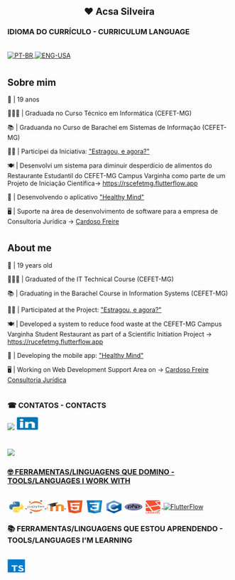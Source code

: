 <div align="center">
  <h2> ❤ Acsa Silveira </h2>
</div>

<h3>IDIOMA DO CURRÍCULO - CURRICULUM LANGUAGE </h3>
<div style="display: inline_block"><br>
  <a href="https://github.com/acsasilveira/acsasilveira/blob/main/README.md#-sobre-mim-" style = "decoration: none">
  <img align="center" alt="PT-BR" height="30" width="40" src="https://upload.wikimedia.org/wikipedia/commons/thumb/0/05/Flag_of_Brazil.svg/1000px-Flag_of_Brazil.svg.png" />
  </a>
  <a href="https://github.com/acsasilveira/acsasilveira/blob/main/README.md#-about-me-" style = "decoration: none">
  <img align="center" alt="ENG-USA" height="30" width="40" src="https://img.freepik.com/vetores-gratis/fundo-de-bandeira-americana-grunge-design-plano_23-2149403293.jpg" />
  </a>

</div>

# 

<h2> Sobre mim </h2>

🧁 |  19 anos

👩🏻‍🎓 | Graduada no Curso Técnico em Informática (CEFET-MG)

📚 | Graduanda no Curso de Barachel em Sistemas de Informação (CEFET-MG)

👩‍💻 | Participei da Iniciativa: <a href="https://github.com/EstragouEAgora">"Estragou, e agora?"</a>

🍽️ | Desenvolvi um sistema para diminuir desperdício de alimentos do Restaurante Estudantil do CEFET-MG Campus Varginha como parte de um Projeto de Iniciação Científica-> <a href= "https://rscefetmg.flutterflow.app/">https://rscefetmg.flutterflow.app</a>

📱 | Desenvolvendo o aplicativo <a href="https://github.com/stars/acsasilveira/lists/mobile">"Healthy Mind"</a>

🖥 | Suporte na área de desenvolvimento de software para a empresa de Consultoria Jurídica -> <a href="https://cardosofreire.adv.br/"> Cardoso Freire </a>

#
<h2> About me </h2>

🧁 |  19 years old

👩🏻‍🎓 | Graduated of the IT Technical Course (CEFET-MG)

📚 | Graduating in the Barachel Course in Information Systems (CEFET-MG)

👩‍💻 | Participated at the Project: <a href="https://github.com/EstragouEAgora">"Estragou, e agora?"</a>

🍽️ | Developed a system to reduce food waste at the CEFET-MG Campus Varginha Student Restaurant as part of a Scientific Initiation Project -> <a href= "https://rucefetmg.flutterflow.app/">https://rucefetmg.flutterflow.app</a>

📱 | Developing the mobile app: <a href="https://github.com/stars/acsasilveira/lists/mobile">"Healthy Mind"</a>

🖥 | Working on Web Development Support Area on -> <a href="https://cardosofreire.adv.br/"> Cardoso Freire Consultoria Jurídica </a>

# 

<div align="left">
  <h3> ☎ CONTATOS - CONTACTS</h3>
</div>

<a href = "mailto:contato@vacsa.silveiras@gmail.com"><img loading="lazy" src="https://img.shields.io/badge/Gmail-D14836?style=for-the-badge&logo=gmail&logoColor=white" target="_blank"></a>
<a href = "www.linkedin.com/in/acsasilveira">
<img loading="lazy" height="30" width="50" src="https://github.com/devicons/devicon/blob/1119b9f84c0290e0f0b38982099a2bd027a48bf1/icons/linkedin/linkedin-original.svg" >
</a>



#

<div align="left">
  <a href="https://github.com/acsasilveira">
  <img height="160em" src="https://github-readme-stats.vercel.app/api/top-langs/?username=acsasilveira&layout=compact&langs_count=7&theme=rose"/>
</div>

<div align="left">
  <h3>🤓 FERRAMENTAS/LINGUAGENS QUE DOMINO  - TOOLS/LANGUAGES I WORK WITH</h3>
</div>
<div style="display: inline_block"><br>
  <a href="https://python.org">
      <img align="center" alt="Python" height="30" width="40" src="https://github.com/devicons/devicon/blob/1119b9f84c0290e0f0b38982099a2bd027a48bf1/icons/python/python-original.svg" />
    </a>
    <a href="https://jupyter.org">
      <img align="center" alt="Jupyter" height="30" width="40" src="https://github.com/devicons/devicon/blob/1119b9f84c0290e0f0b38982099a2bd027a48bf1/icons/jupyter/jupyter-original-wordmark.svg" />
    </a>
    <a href="https://moodle.org">
      <img align="center" alt="Moodle" height="30" width="40" src="https://github.com/devicons/devicon/blob/1119b9f84c0290e0f0b38982099a2bd027a48bf1/icons/moodle/moodle-original.svg" />
    </a>
  <img align="center" alt="HTML" height="30" width="40" src="https://github.com/devicons/devicon/blob/1119b9f84c0290e0f0b38982099a2bd027a48bf1/icons/html5/html5-original.svg" />
  <img align="center" alt="CSS" height="30" width="40" src="https://github.com/devicons/devicon/blob/1119b9f84c0290e0f0b38982099a2bd027a48bf1/icons/css3/css3-original.svg" />
  <img align="center" alt="C" height="30" width="40" src="https://github.com/devicons/devicon/blob/1119b9f84c0290e0f0b38982099a2bd027a48bf1/icons/c/c-original.svg" />
  <img align="center" alt="PHP" height="30" width="40" src="https://github.com/devicons/devicon/blob/1119b9f84c0290e0f0b38982099a2bd027a48bf1/icons/php/php-original.svg" />
  <a href="https://laravel.com/">
  <img align="center" alt="Laravel" height="30" width="40" src="https://github.com/devicons/devicon/blob/1119b9f84c0290e0f0b38982099a2bd027a48bf1/icons/laravel/laravel-plain-wordmark.svg" />
  </a>
  <a href="https://www.flutterflow.io/">
  <img align="center" alt="FlutterFlow" height="30" width="40" src="https://styles.redditmedia.com/t5_402prw/styles/communityIcon_jvx6bz9e3zha1.png" />
  </a>
</div>
  


<div align="left">
  <h3>📚 FERRAMENTAS/LINGUAGENS QUE ESTOU APRENDENDO  - TOOLS/LANGUAGES I'M LEARNING</h3>
</div>
  <div style="display: inline_block"><br>
    <a href="https://www.typescriptlang.org/" style = "decoration: none">
  <img align="center" alt="TypeScript" height="30" width="40" src="https://github.com/devicons/devicon/blob/1119b9f84c0290e0f0b38982099a2bd027a48bf1/icons/typescript/typescript-original.svg" />
    </a>
</div>
